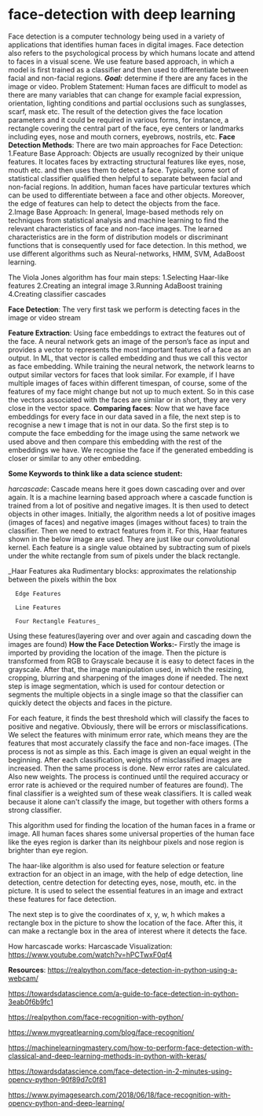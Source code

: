 # face-detection with deep learning
Face detection is a computer technology being used in a variety of applications that identifies human faces in digital images. Face detection also refers to the psychological process by which humans locate and attend to faces in a visual scene. We use feature based approach, in which a model is first trained as a classifier and then used to differentiate between facial and non-facial regions.
_**Goal:**_ determine if there are any faces in the image or video.
Problem Statement: Human faces are difficult to model as there are many variables that can change for example facial expression, orientation, lighting conditions and partial occlusions such as sunglasses, scarf, mask etc. The result of the detection gives the face location parameters and it could be required in various forms, for instance, a rectangle covering the central part of the face, eye centers or landmarks including eyes, nose and mouth corners, eyebrows, nostrils, etc.
**Face Detection Methods**: There are two main approaches for Face Detection:
    1.Feature Base Approach: Objects are usually recognized by their unique features. It locates faces by extracting structural features like eyes, nose, mouth etc. and then uses them to detect a face. Typically, some sort of statistical classifier qualified then helpful to separate between facial and non-facial regions. In addition, human faces have particular textures which can be used to differentiate between a face and other objects. Moreover, the edge of features can help to detect the objects from the face.    
    2.Image Base Approach: In general, Image-based methods rely on techniques from statistical analysis and machine learning to find the relevant characteristics of face and non-face images. The learned characteristics are in the form of distribution models or discriminant functions that is consequently used for face detection. In this method, we use different algorithms such as Neural-networks, HMM, SVM, AdaBoost learning. 

The Viola Jones algorithm has four main steps:
1.Selecting Haar-like features
2.Creating an integral image
3.Running AdaBoost training
4.Creating classifier cascades

**Face Detection**: The very first task we perform is detecting faces in the image or video stream

**Feature Extraction**: Using face embeddings to extract the features out of the face. A neural network gets an image of the person’s face as input and provides a vector to represents the most important features of a face as an output. In ML, that vector is called embedding and thus we call this vector as face embedding. 
While training the neural network, the network learns to output similar vectors for faces that look similar. For example, if I have multiple images of faces within different timespan, of course, some of the features of my face might change but not up to much extent. So in this case the vectors associated with the faces are similar or in short, they are very close in the vector space. 
**Comparing faces**: Now that we have face embeddings for every face in our data saved in a file, the next step is to recognise a new t image that is not in our data. So the first step is to compute the face embedding for the image using the same network we used above and then compare this embedding with the rest of the embeddings we have. We recognise the face if the generated embedding is closer or similar to any other embedding.

**Some Keywords to think like a data science student:**

_harcascade_: Cascade means here it goes down cascading over and over again. It is a machine learning based approach where a cascade function is trained from a lot of positive and negative images. It is then used to detect objects in other images. Initially, the algorithm needs a lot of positive images (images of faces) and negative images (images without faces) to train the classifier. Then we need to extract features from it. For this, Haar features shown in the below image are used. They are just like our convolutional kernel. Each feature is a single value obtained by subtracting sum of pixels under the white rectangle from sum of pixels under the black rectangle.

_Haar Features aka Rudimentary blocks: approximates the relationship between the pixels within the box
  
      Edge Features

      Line Features

      Four Rectangle Features_


Using these features(layering over and over again and cascading down the images are found)
**How the Face Detection Works:-**
Firstly the image is imported by providing the location of the image. Then the picture is transformed from RGB to Grayscale because it is easy to detect faces in the grayscale.
After that, the image manipulation used, in which the resizing, cropping, blurring and sharpening of the images done if needed. The next step is image segmentation, which is used for contour detection or segments the multiple objects in a single image so that the classifier can quickly detect the objects and faces in the picture.

  
  
For each feature, it finds the best threshold which will classify the faces to positive and negative. Obviously, there will be errors or misclassifications. We select the features with minimum error rate, which means they are the features that most accurately classify the face and non-face images. (The process is not as simple as this. Each image is given an equal weight in the beginning. After each classification, weights of misclassified images are increased. Then the same process is done. New error rates are calculated. Also new weights. The process is continued until the required accuracy or error rate is achieved or the required number of features are found). The final classifier is a weighted sum of these weak classifiers. It is called weak because it alone can't classify the image, but together with others forms a strong classifier.

This algorithm used for finding the location of the human faces in a frame or image. All human faces shares some universal properties of the human face like the eyes region is darker than its neighbour pixels and nose region is brighter than eye region.

The haar-like algorithm is also used for feature selection or feature extraction for an object in an image, with the help of edge detection, line detection, centre detection for detecting eyes, nose, mouth, etc. in the picture. It is used to select the essential features in an image and extract these features for face detection.

The next step is to give the coordinates of x, y, w, h which makes a rectangle box in the picture to show the location of the face. After this, it can make a rectangle box in the area of interest where it detects the face. 


How harcascade works: Harcascade Visualization: https://www.youtube.com/watch?v=hPCTwxF0qf4






**Resources**:
https://realpython.com/face-detection-in-python-using-a-webcam/

https://towardsdatascience.com/a-guide-to-face-detection-in-python-3eab0f6b9fc1

https://realpython.com/face-recognition-with-python/

https://www.mygreatlearning.com/blog/face-recognition/

https://machinelearningmastery.com/how-to-perform-face-detection-with-classical-and-deep-learning-methods-in-python-with-keras/

https://towardsdatascience.com/face-detection-in-2-minutes-using-opencv-python-90f89d7c0f81

https://www.pyimagesearch.com/2018/06/18/face-recognition-with-opencv-python-and-deep-learning/

